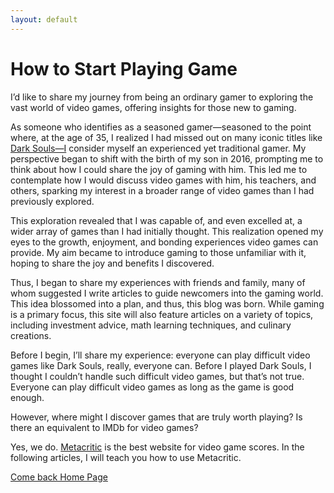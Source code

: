 ```yaml
---
layout: default
---
```


# How to Start Playing Game

I’d like to share my journey from being an ordinary gamer to exploring the vast world of video games, offering insights for those new to gaming.

As someone who identifies as a seasoned gamer—seasoned to the point where, at the age of 35, I realized I had missed out on many iconic titles like [Dark Souls—I](https://www.metacritic.com/game/dark-souls/) consider myself an experienced yet traditional gamer. My perspective began to shift with the birth of my son in 2016, prompting me to think about how I could share the joy of gaming with him. This led me to contemplate how I would discuss video games with him, his teachers, and others, sparking my interest in a broader range of video games than I had previously explored.

This exploration revealed that I was capable of, and even excelled at, a wider array of games than I had initially thought. This realization opened my eyes to the growth, enjoyment, and bonding experiences video games can provide. My aim became to introduce gaming to those unfamiliar with it, hoping to share the joy and benefits I discovered.

Thus, I began to share my experiences with friends and family, many of whom suggested I write articles to guide newcomers into the gaming world. This idea blossomed into a plan, and thus, this blog was born. While gaming is a primary focus, this site will also feature articles on a variety of topics, including investment advice, math learning techniques, and culinary creations.

Before I begin, I’ll share my experience: everyone can play difficult video games like Dark Souls, really, everyone can. Before I played Dark Souls, I thought I couldn’t handle such difficult video games, but that’s not true. Everyone can play difficult video games as long as the game is good enough.

However, where might I discover games that are truly worth playing? Is there an equivalent to IMDb for video games?

Yes, we do. [Metacritic](https://www.metacritic.com) is the best website for video game scores. In the following articles, I will teach you how to use Metacritic.

[Come back Home Page](/.)
